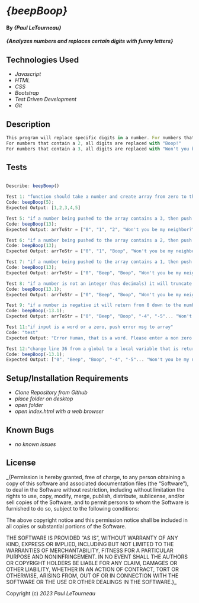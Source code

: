 # _{beepBoop}_

#### By _**{Paul LeTourneau}**_

#### _{Analyzes numbers and replaces certain digits with funny letters}_

## Technologies Used

* _Javascript_
* _HTML_
* _CSS_
* _Bootstrap_
* _Test Driven Development_
* _Git_

## Description

```javascript
This program will replace specific digits in a number. For numbers that contain a 1, all digits are replaced with "Beep!"
For numbers that contain a 2, all digits are replaced with "Boop!"
For numbers that contain a 3, all digits are replaced with "Won't you be my neighbor?"

```


## Tests

```javascript

Describe: beepBoop()

Test 1: "function should take a number and create array from zero to that number"
Code: beepBoop(5);
Expected Output: [1,2,3,4,5]

Test 5: "if a number being pushed to the array contains a 3, then push 'Won't you be my neighbor?'"
Code: beepBoop(13);
Expected Output: arrToStr = ["0", "1", "2", "Won't you be my neighbor?"..."12", "Won't you be my neighbor?"]

Test 6: "if a number being pushed to the array contains a 2, then push 'Boop'"
Code: beepBoop(13);
Expected Output: arrToStr = ["0", "1", "Boop", "Won't you be my neighbor?"..."Boop", "Won't you be my neighbor?"]

Test 7: "if a number being pushed to the array contains a 1, then push 'Beep'"
Code: beepBoop(13);
Expected Output: arrToStr = ["0", "Beep", "Boop", "Won't you be my neighbor?"..."Beep", "Beep", "Boop", "Won't you be my neighbor?"]

Test 8: "if a number is not an integer (has decimals) it will truncate and still return"
Code: beepBoop(13.1);
Expected Output: arrToStr = ["0", "Beep", "Boop", "Won't you be my neighbor?"..."Beep", "Beep", "Boop", "Won't you be my neighbor?"]

Test 9: "if a number is negative it will return from 0 down to the number"
Code: beepBoop(-13.1);
Expected Output: arrToStr = ["0", "Beep", "Boop", "-4", "-5"... "Won't you be my neighbor?"..."Beep", "Beep", "Boop", "Won't you be my neighbor?"]

Test 11:"if input is a word or a zero, push error msg to array"
Code: "test"
Expected Output: "Error Human, that is a word. Please enter a non zero number."

Test 12:"change line 36 from a global to a local variable that is returned so it can be read on line 51"
Code: beepBoop(-13.1);
Expected Output: ["0", "Beep", "Boop", "-4", "-5"... "Won't you be my neighbor?"..."Beep", "Beep", "Boop", "Won't you be my neighbor?"]

```


## Setup/Installation Requirements

* _Clone Repository from Github_
* _place folder on desktop_
* _open folder_
* _open index.html with a web browser_


## Known Bugs

* _no known issues_


## License

_{Permission is hereby granted, free of charge, to any person obtaining a copy of this software and associated documentation files (the “Software”), to deal in the Software without restriction, including without limitation the rights to use, copy, modify, merge, publish, distribute, sublicense, and/or sell copies of the Software, and to permit persons to whom the Software is furnished to do so, subject to the following conditions:

The above copyright notice and this permission notice shall be included in all copies or substantial portions of the Software.

THE SOFTWARE IS PROVIDED “AS IS”, WITHOUT WARRANTY OF ANY KIND, EXPRESS OR IMPLIED, INCLUDING BUT NOT LIMITED TO THE WARRANTIES OF MERCHANTABILITY, FITNESS FOR A PARTICULAR PURPOSE AND NONINFRINGEMENT. IN NO EVENT SHALL THE AUTHORS OR COPYRIGHT HOLDERS BE LIABLE FOR ANY CLAIM, DAMAGES OR OTHER LIABILITY, WHETHER IN AN ACTION OF CONTRACT, TORT OR OTHERWISE, ARISING FROM, OUT OF OR IN CONNECTION WITH THE SOFTWARE OR THE USE OR OTHER DEALINGS IN THE SOFTWARE.}_

Copyright (c) _2023_ _Paul LeTourneau_